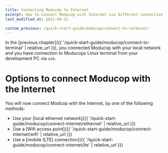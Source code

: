 ```yaml
---
title: Connecting Moducop to Internet
excerpt: How to connect Moducop with Internet via different connection options
last_modified_at: 2021-04-21

custom_previous: /quick-start-guide/moducop/connect-to-terminal/
---
```

In the [previous chapter]({{ '/quick-start-guide/moducop/connect-to-terminal' | relative_url }}), you connected Moducop with your local network and you have connection to Moducops Linux terminal from your development PC via `ssh`.

# Options to connect Moducop with the Internet
You will now connect Modcop with the Internet, by one of the following methods:
* Use your [local ethernet network]({{ '/quick-start-guide/moducop/connect-internet/ethernet' | relative_url }})
* Use a [Wifi access point]({{ '/quick-start-guide/moducop/connect-internet/wifi' | relative_url }})
* Use a [mobile (LTE) connection]({{ '/quick-start-guide/moducop/connect-internet/lte' | relative_url }})





